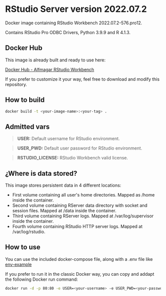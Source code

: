 # RStudio Server version 2022.07.2

Docker image containing RStudio Workbench 2022.07.2-576.pro12.

Contains RStudio Pro ODBC Drivers, Python 3.9.9 and R 4.1.3.

## Docker Hub

This image is already built and ready to use here:

[Docker Hub - Alfmagar RStudio Workbench](https://hub.docker.com/r/alfmagar/rstudio-workbench)

If you prefer to customize it your way, feel free to download and modify this repository.

## How to build

```sh
docker build -t <your-image-name>:<your-tag> .
```

## Admitted vars


> **USER:** Default username for RStudio environment.

> **USER_PWD:** Default user password for RStudio environment.

> **RSTUDIO_LICENSE:** RStudio Workbench valid license.

## ¿Where is data stored?

This image stores persistent data in 4 different locations:

- First volume containing all user's home directories. Mapped as /home inside the container.
- Second volume containing RServer data directory with socket and session files. Mapped at /data inside the container.
- Third volume containing RServer logs. Mapped at /var/log/supervisor inside the container.
- Fourth volume containing RStudio HTTP server logs. Mapped at /var/log/rstudio.

## How to use

You can use the included docker-compose file, along with a .env file like [env-example](./env-example)

If you prefer to run it in the classic Docker way, you can copy and addapt the following Docker run command:

```sh
docker run -d -p 80:80 -e USER=<your-username> -e USER_PWD=<your-password> -e RSTUDIO_LICENSE=<your-rstudio-license> -v <your-rstudio-home-directory>:/home -v <your-rstudio-data-directory>:/data -v <your-RServer-logs-directory>:/var/log/supervisor -v <your-http-server-data-directory>:/var/log/rstudio --hostname rstudio-workbench --name rstudio-workbench alfmagar/rstudio-workbench:latest
```
